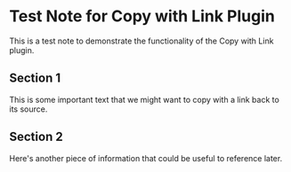 # Test Note for Copy with Link Plugin

This is a test note to demonstrate the functionality of the Copy with Link plugin.

## Section 1

This is some important text that we might want to copy with a link back to its source.

## Section 2

Here's another piece of information that could be useful to reference later.